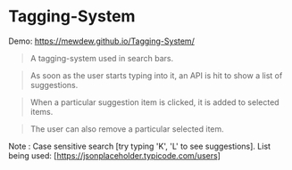 # Tagging-System  

Demo: https://mewdew.github.io/Tagging-System/

> A tagging-system used in search bars.

> As soon as the user starts typing into it, an API is hit to show a list of suggestions.

> When a particular suggestion item is clicked, it is added to selected items.

> The user can also remove a particular selected item.

Note : 
Case sensitive search [try typing 'K', 'L' to see suggestions]. 
List being used: [https://jsonplaceholder.typicode.com/users]



